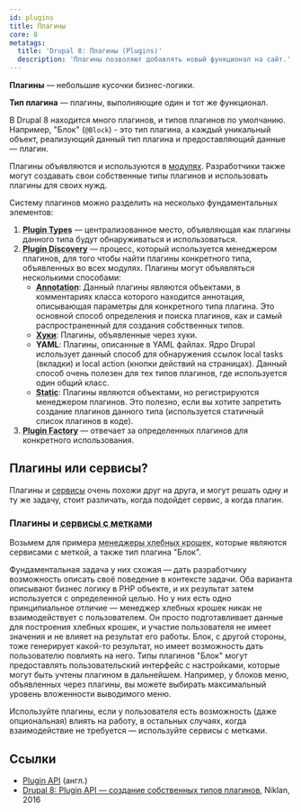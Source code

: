 ```yaml
---
id: plugins
title: Плагины
core: 8
metatags:
  title: 'Drupal 8: Плагины (Plugins)'
  description: 'Плагины позволяют добавлять новый функционал на сайт.'
---
```


**Плагины** — небольшие кусочки бизнес-логики.

**Тип плагина** — плагины, выполняющие один и тот же функционал.

В Drupal 8 находится много плагинов, и типов плагинов по умолчанию. Например, "Блок" (`@Block`) - это тип плагина, а каждый уникальный объект, реализующий данный тип плагина и предоставляющий данные — плагин.

Плагины объявляются и используются в [модулях](../modules/modules.md). Разработчики также могут создавать свои собственные типы плагинов и использовать плагины для своих нужд.

Систему плагинов можно разделить на несколько фундаментальных элементов:

1. <abbr title="Типы плагинов">**Plugin Types**</abbr> — централизованное место, объявляющая как плагины данного типа будут обнаруживаться и использоваться.
1. <abbr title="Исследователь плагинов">**Plugin Discovery**</abbr> — процесс, который используется менеджером плагинов, для того чтобы найти плагины конкретного типа, объявленных во всех модулях. Плагины могут объявляться несколькими способами:
   - <abbr title="Аннотация — специально отформатированный PHP комментарий.">**Annotation**</abbr>: Данный плагины являются объектами, в комментариях класса которого находится аннотация, описывающая параметры для конкретного типа плагина. Это основной способ определения и поиска плагинов, как и самый распространенный для создания собственных типов.
   - [**Хуки**](../hooks/hooks.md): Плагины, объявленные через хуки.
   - **YAML**: Плагины, описанные в YAML файлах. Ядро Drupal использует данный способ для обнаружения ссылок local tasks (вкладки) и local action (кнопки действий на страницах). Данный способ очень полезен для тех типов плагинов, где используется один общий класс.
   - <abbr title="Статический">**Static**</abbr>: Плагины являются объектами, но регистрируются менеджером плагинов. Это полезно, если вы хотите запретить создание плагинов данного типа (используется статичный список плагинов в коде).
1. <abbr title="Фабрика плагинов">**Plugin Factory**</abbr> — отвечает за определенных плагинов для конкретного использования.

## Плагины или сервисы?

Плагины и [сервисы](../services/services.md) очень похожи друг на друга, и могут решать одну и ту же задачу, стоит различать, когда подойдет сервис, а когда плагин.

### Плагины и <abbr title="Tagged services">сервисы с метками</abbr>

Возьмем для примера <abbr title="Breadcrumb Manager">менеджеры хлебных крошек</abbr>, которые являются сервисами с меткой, а также тип плагина "Блок".

Фундаментальная задача у них схожая — дать разработчику возможность описать своё поведение в контексте задачи. Оба варианта описывают бизнес логику в PHP объекте, и их результат затем используется с определенной целью. Но у них есть одно принципиальное отличие — менеджер хлебных крошек никак не взаимодействует с пользователем. Он просто подготавливает данные для построения хлебных крошек, и участие пользователя не имеет значения и не влияет на результат его работы. Блок, с другой стороны, тоже генерирует какой-то результат, но имеет возможность дать пользователю повлиять на него. Типы плагинов "Блок" могут предоставлять пользовательский интерфейс с настройками, которые могут быть учтены плагином в дальнейшем. Например, у блоков меню, объявленных через плагины, вы можете выбирать максимальный уровень вложенности выводимого меню.

Используйте плагины, если у пользователя есть возможность (даже опциональная) влиять на работу, в остальных случаях, когда взаимодействие не требуется — используйте сервисы с метками.

## Ссылки

- [Plugin API](https://www.drupal.org/docs/8/api/plugin-api) (англ.)
- [Drupal 8: Plugin API — создание собственных типов плагинов](https://niklan.net/blog/134), Niklan, 2016
